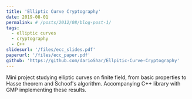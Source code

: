 ```yaml
---
title: 'Elliptic Curve Cryptography'
date: 2019-08-01
permalink: # /posts/2012/08/blog-post-1/
tags:
  - elliptic curves
  - cryptography
  - C++
slidesurl: '/files/ecc_slides.pdf'
paperurl: '/files/ecc_paper.pdf'
github: 'https://github.com/darioShar/Ellpitic-Curve-Cryptography'
---
```


Mini project studying elliptic curves on finite field, from basic properties to Hasse theorem and Schoof's algorithm. Accompanying C++ library with GMP implementing these results.

